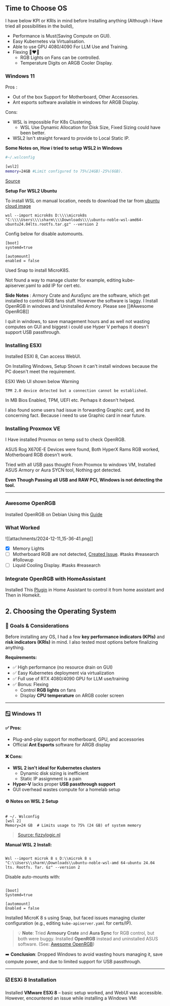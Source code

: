 ## Time to Choose OS

I have below KPI or KRIs in mind before Installing anything (Although i Have tried all possibilities in the build),

- Performance is Must(Saving Compute on GUI).
- Easy Kubernetes via Virtualisation.
- Able to use GPU 4080/4090 For LLM Use and Training.
- Flexing 👨‍❤️‍👨
    - RGB Lights on Fans can be controlled.
    - Temperature Digits on ARGB Cooler Display.
### Windows 11

Pros :

- Out of the box Support for Motherboard, Other Accessories.
- Ant esports software available in windows for ARGB Display.

Cons:

- WSL is impossible For K8s Clustering.
    - WSL Use Dynamic Allocation for Disk Size, Fixed Sizing could have been better.
- WSL2 Isn't straight forward to provide to Local Static IP.

**Some Notes on, How i tried to setup WSL2 in Windows**

```bash
#~/.wslconfig

[wsl2]
memory=24GB #Limit configured to 75%(24GB)-25%(6GB).
```

[Source](https://fizzylogic.nl/2023/01/05/how-to-configure-memory-limits-in-wsl2)

**Setup For WSL2 Ubuntu**

To install WSL on manual location, needs to download the tar from [ubuntu cloud image](https://cloud-images.ubuntu.com/wsl/noble/current/)

```
wsl --import microk8s D:\\\\microk8s "C:\\\\Users\\\\sharm\\\\Downloads\\\\ubuntu-noble-wsl-amd64-ubuntu24.04lts.rootfs.tar.gz" --version 2
```

Config below for disable automounts.

```
[boot]
systemd=true

[automount]
enabled = false
```

Used Snap to install MicroK8S.

Not found a way to manage cluster for example, editing kube-apiserver.yaml to add IP for cert etc.

**Side Notes** : Armory Crate and AuraSync are the software, which get installed to control RGB fans stuff. However the software is laggy. I Install OpenRGB in windows and Uninstalled Armory. Please see [[#Awesome OpenRGB]]

I quit in windows, to save management hours and as well not wasting computes on GUI and biggest i could use Hyper V perhaps it doesn't support USB passthrough.

### Installing ESXI

Installed ESXI 8, Can access WebUI.

On Installing Windows, Setup Shown it can't install windows because the PC doesn't meet the requirement.

ESXI Web UI shown below Warning

```
TPM 2.0 device detected but a connection cannot be established.
```

In MB Bios Enabled, TPM, UEFI etc. Perhaps it doesn't helped.

I also found some users had issue in forwarding Graphic card, and its concerning fact. Because i need to use Graphic card in near future.

### Installing Proxmox VE

I Have installed Proxmox on temp ssd to check OpenRGB.

ASUS Rog X670E-E Devices were found, Both HyperX Rams RGB worked, Motherboard RGB doesn't work.

Tried with all USB pass thought From Proxmox to windows VM, Installed ASUS Armory or Aura SYCN tool, Nothing got detected.

**Even Though Passing all USB and RAW PCI, Windows is not detecting the tool.**

---

### Awesome OpenRGB

Installed OpenRGB on Debian Using this [Guide](https://pmcvtm.com/adding-openrgb-to-proxmox)

### What Worked

![[attachments/2024-12-11_15-36-41.png]]

- [x] Memory Lights
- [ ] Motherboard RGB are not detected, [Created Issue](https://gitlab.com/CalcProgrammer1/OpenRGB/-/issues/4397). #tasks #reasearch #followup
- [ ] Liquid Cooling Display. #tasks #reasearch

### Integrate OpenRGB with HomeAssistant

Installed This [Plugin](https://github.com/koying/openrgb_ha) in Home Assistant to control it from home assistant and Then in Homekit.





## 2. Choosing the Operating System

### 🧠 Goals & Considerations

Before installing any OS, I had a few **key performance indicators (KPIs)** and **risk indicators (KRIs)** in mind. I also tested most options before finalizing anything.

**Requirements:**

- ✅ High performance (no resource drain on GUI)
- ✅ Easy Kubernetes deployment via virtualization
- ✅ Full use of RTX 4080/4090 GPU for LLM use/training
- ✅ Bonus: Flexing  
  - Control **RGB lights** on fans  
  - Display **CPU temperature** on ARGB cooler screen  

---

### 🪟 Windows 11

#### ✅ Pros:
- Plug-and-play support for motherboard, GPU, and accessories  
- Official **Ant Esports** software for ARGB display  

#### ❌ Cons:
- **WSL 2 isn't ideal for Kubernetes clusters**  
  - Dynamic disk sizing is inefficient  
  - Static IP assignment is a pain  
- **Hyper-V** lacks proper **USB passthrough support**  
- GUI overhead wastes compute for a homelab setup  

#### ⚙️ Notes on WSL 2 Setup

<pre><code class="language-bash">
# ~/. Wslconfig
[wsl 2]
Memory=24 GB  # Limits usage to 75% (24 GB) of system memory
</code></pre>

> [Source: fizzylogic.nl](https://fizzylogic.nl/2023/01/05/how-to-configure-memory-limits-in-wsl2)

**Manual WSL 2 Install:**
<pre><code class="language-bash">
Wsl --import microk 8 s D:\\microk 8 s "C:\\Users\\sharm\\Downloads\\ubuntu-noble-wsl-amd 64-ubuntu 24.04 lts. Rootfs. Tar. Gz" --version 2
</code></pre>

Disable auto-mounts with:

<pre><code>
[boot]
Systemd=true

[automount]
Enabled = false
</code></pre>

Installed MicroK 8 s using Snap, but faced issues managing cluster configuration (e.g., editing `kube-apiserver.yaml` for certs/IP).

> 💡 **Note**: Tried **Armoury Crate** and **Aura Sync** for RGB control, but both were buggy. Installed **OpenRGB** instead and uninstalled ASUS software. (See: [Awesome OpenRGB](#awesome-openrgb))

➡️ **Conclusion**: Dropped Windows to avoid wasting hours managing it, save compute power, and due to limited support for USB passthrough.

---

### ☑️ ESXi 8 Installation

Installed **VMware ESXi 8** – basic setup worked, and WebUI was accessible.  
However, encountered an issue while installing a Windows VM: